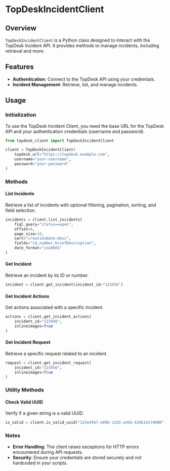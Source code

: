 # TopDeskIncidentClient

## Overview

`TopDeskIncidentClient` is a Python class designed to interact with the TopDesk Incident API. It provides methods to manage incidents, including retrieval and more.

## Features

- **Authentication**: Connect to the TopDesk API using your credentials.
- **Incident Management**: Retrieve, list, and manage incidents.

## Usage

### Initialization

To use the TopDesk Incident Client, you need the base URL for the TopDesk API and your authentication credentials (username and password).

```python
from topdesk_client import TopDeskIncidentClient

client = TopDeskIncidentClient(
    topdesk_url="https://topdesk.example.com", 
    username="your-username", 
    password="your-password"
)
```

### Methods

#### List Incidents
Retrieve a list of incidents with optional filtering, pagination, sorting, and field selection.

```python
incidents = client.list_incidents(
    fiql_query="status==open", 
    offset=0, 
    page_size=10, 
    sort="creationDate:desc", 
    fields="id,number,briefDescription", 
    date_format="iso8601"
)
```

#### Get Incident
Retrieve an incident by its ID or number.

```python
incident = client.get_incident(incident_id="123456")
```

#### Get Incident Actions
Get actions associated with a specific incident.

```python
actions = client.get_incident_actions(
    incident_id="123456", 
    inlineimages=True
)
```

#### Get Incident Request
Retrieve a specific request related to an incident.

```python
request = client.get_incident_request(
    incident_id="123456", 
    inlineimages=True
)
```

### Utility Methods

#### Check Valid UUID
Verify if a given string is a valid UUID.

```python
is_valid = client.is_valid_uuid("123e4567-e89b-12d3-a456-426614174000")
```

### Notes

- **Error Handling**: The client raises exceptions for HTTP errors encountered during API requests.
- **Security**: Ensure your credentials are stored securely and not hardcoded in your scripts.